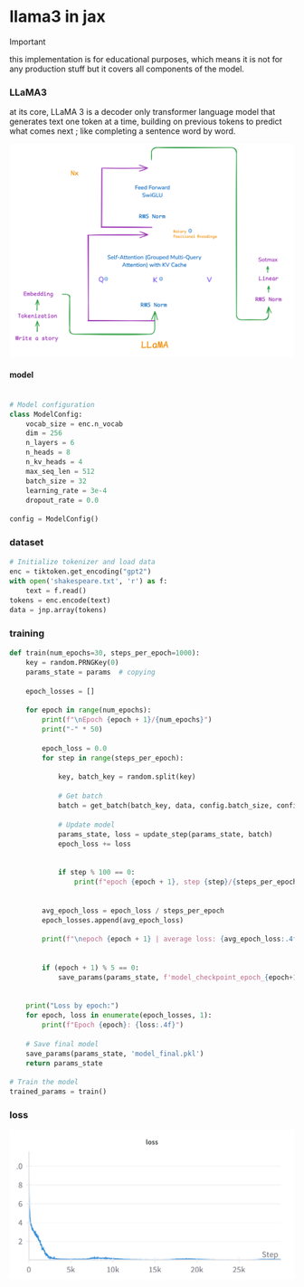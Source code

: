# llama3 in jax 


> [!IMPORTANT]
> this implementation is for educational purposes, which means it is not for any production stuff but it covers all components of the model.
>


### LLaMA3

at its core, LLaMA 3 is a decoder only transformer language model that generates text one token at a time, building on previous tokens to predict what comes next ; like completing a sentence word by word.

![img](images/llamadark.png)



#### model 


```python

# Model configuration
class ModelConfig:
    vocab_size = enc.n_vocab  
    dim = 256  
    n_layers = 6  
    n_heads = 8 
    n_kv_heads = 4  
    max_seq_len = 512
    batch_size = 32  
    learning_rate = 3e-4
    dropout_rate = 0.0

config = ModelConfig()

```

### dataset 


```python
# Initialize tokenizer and load data
enc = tiktoken.get_encoding("gpt2")
with open('shakespeare.txt', 'r') as f:
    text = f.read()
tokens = enc.encode(text)
data = jnp.array(tokens)
```

### training 

```python
def train(num_epochs=30, steps_per_epoch=1000):
    key = random.PRNGKey(0)
    params_state = params  # copying
    
    epoch_losses = []
    
    for epoch in range(num_epochs):
        print(f"\nEpoch {epoch + 1}/{num_epochs}")
        print("-" * 50)
        
        epoch_loss = 0.0
        for step in range(steps_per_epoch):
            
            key, batch_key = random.split(key)
            
            # Get batch
            batch = get_batch(batch_key, data, config.batch_size, config.max_seq_len)
            
            # Update model
            params_state, loss = update_step(params_state, batch)
            epoch_loss += loss
            
            
            if step % 100 == 0:
                print(f"epoch {epoch + 1}, step {step}/{steps_per_epoch}: loss = {loss:.4f}")
        
       
        avg_epoch_loss = epoch_loss / steps_per_epoch
        epoch_losses.append(avg_epoch_loss)
        
        print(f"\nepoch {epoch + 1} | average loss: {avg_epoch_loss:.4f}")
        
        
        if (epoch + 1) % 5 == 0:
            save_params(params_state, f'model_checkpoint_epoch_{epoch+1}.pkl')
    
   
    print("Loss by epoch:")
    for epoch, loss in enumerate(epoch_losses, 1):
        print(f"Epoch {epoch}: {loss:.4f}")
    
    # Save final model
    save_params(params_state, 'model_final.pkl')
    return params_state

# Train the model
trained_params = train()
```

### loss 

![img](images/wandb.png)